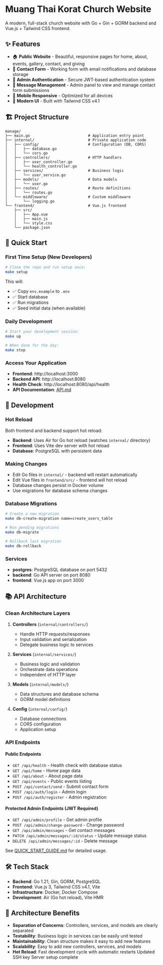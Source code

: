 # Muang Thai Korat Church Website

A modern, full-stack church website with Go + Gin + GORM backend and Vue.js + Tailwind CSS frontend.

## ✨ Features

- 🏠 **Public Website** - Beautiful, responsive pages for home, about, events, gallery, contact, and giving
- 📧 **Contact Form** - Working form with email notifications and database storage
- 🔐 **Admin Authentication** - Secure JWT-based authentication system
- 💬 **Message Management** - Admin panel to view and manage contact form submissions
- 📱 **Mobile Responsive** - Optimized for all devices
- 🎨 **Modern UI** - Built with Tailwind CSS v4.1

## 🏗️ Project Structure

```
manage/
├── main.go                          # Application entry point
├── internal/                        # Private application code
│   ├── config/                      # Configuration (DB, CORS)
│   │   ├── database.go
│   │   └── cors.go
│   ├── controllers/                 # HTTP handlers
│   │   ├── user_controller.go
│   │   └── health_controller.go
│   ├── services/                    # Business logic
│   │   └── user_service.go
│   ├── models/                      # Data models
│   │   └── user.go
│   ├── routes/                      # Route definitions
│   │   └── routes.go
│   └── middleware/                  # Custom middleware
│       └── logging.go
└── frontend/                        # Vue.js frontend
    ├── src/
    │   ├── App.vue
    │   ├── main.js
    │   └── style.css
    └── package.json
```

## 🚀 Quick Start

### First Time Setup (New Developers)

```bash
# Clone the repo and run setup once:
make setup
```

This will:

- ✅ Copy `env.example` to `.env`
- ✅ Start database
- ✅ Run migrations
- ✅ Seed initial data (when available)

### Daily Development

```bash
# Start your development session:
make up

# When done for the day:
make stop
```

### Access Your Application

- **Frontend**: http://localhost:3000
- **Backend API**: http://localhost:8080
- **Health Check**: http://localhost:8080/api/health
- **API Documentation**: [API.md](./API.md)

## 🔧 Development

### Hot Reload

Both frontend and backend support hot reload:

- **Backend**: Uses Air for Go hot reload (watches `internal/` directory)
- **Frontend**: Uses Vite dev server with hot reload
- **Database**: PostgreSQL with persistent data

### Making Changes

- Edit Go files in `internal/` - backend will restart automatically
- Edit Vue files in `frontend/src/` - frontend will hot reload
- Database changes persist in Docker volume
- Use migrations for database schema changes

### Database Migrations

```bash
# Create a new migration
make db-create-migration name=create_users_table

# Run pending migrations
make db-migrate

# Rollback last migration
make db-rollback
```

### Services

- **postgres**: PostgreSQL database on port 5432
- **backend**: Go API server on port 8080
- **frontend**: Vue.js app on port 3000

## 📚 API Architecture

### Clean Architecture Layers

1. **Controllers** (`internal/controllers/`)

   - Handle HTTP requests/responses
   - Input validation and serialization
   - Delegate business logic to services

2. **Services** (`internal/services/`)

   - Business logic and validation
   - Orchestrate data operations
   - Independent of HTTP layer

3. **Models** (`internal/models/`)

   - Data structures and database schema
   - GORM model definitions

4. **Config** (`internal/config/`)
   - Database connections
   - CORS configuration
   - Application setup

### API Endpoints

#### Public Endpoints

- `GET /api/health` - Health check with database status
- `GET /api/home` - Home page data
- `GET /api/about` - About page data
- `GET /api/events` - Public events listing
- `POST /api/contact/send` - Submit contact form
- `POST /api/auth/login` - Admin login
- `POST /api/auth/register` - Admin registration

#### Protected Admin Endpoints (JWT Required)

- `GET /api/admin/profile` - Get admin profile
- `POST /api/admin/change-password` - Change password
- `GET /api/admin/messages` - Get contact messages
- `PATCH /api/admin/messages/:id/status` - Update message status
- `DELETE /api/admin/messages/:id` - Delete message

See [QUICK_START_GUIDE.md](./QUICK_START_GUIDE.md) for detailed usage.

## 🛠️ Tech Stack

- **Backend**: Go 1.21, Gin, GORM, PostgreSQL
- **Frontend**: Vue.js 3, Tailwind CSS v4.1, Vite
- **Infrastructure**: Docker, Docker Compose
- **Development**: Air (Go hot reload), Vite HMR

## 🎯 Architecture Benefits

- **Separation of Concerns**: Controllers, services, and models are clearly separated
- **Testability**: Business logic in services can be easily unit tested
- **Maintainability**: Clean structure makes it easy to add new features
- **Scalability**: Easy to add new controllers, services, and models
- **Hot Reload**: Fast development cycle with automatic restarts
Updated SSH key
Server setup complete
